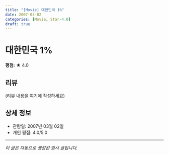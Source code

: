 ```yaml
---
title: "[Movie] 대한민국 1%"
date: 2007-03-02
categories: [Movie, Star-4.0]
draft: true
---
```


# 대한민국 1%

**평점:** ★ 4.0

## 리뷰

(리뷰 내용을 여기에 작성하세요)

## 상세 정보

- 관람일: 2007년 03월 02일
- 개인 평점: 4.0/5.0

---

*이 글은 자동으로 생성된 임시 글입니다.*
